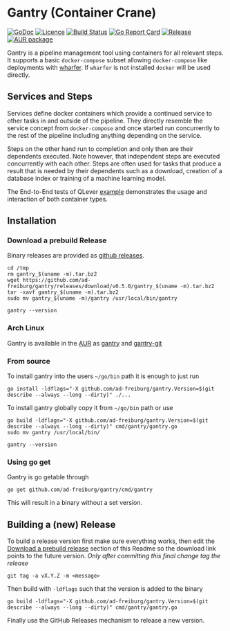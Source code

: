 # Gantry (Container Crane)

[![GoDoc](https://godoc.org/github.com/ad-freiburg/gantry?status.svg)](https://godoc.org/github.com/ad-freiburg/gantry)
[![Licence](https://img.shields.io/github/license/ad-freiburg/gantry)](./LICENSE)
[![Build Status](https://travis-ci.org/ad-freiburg/gantry.svg?branch=master)](https://travis-ci.org/ad-freiburg/gantry)
[![Go Report Card](https://goreportcard.com/badge/github.com/ad-freiburg/gantry)](https://goreportcard.com/report/github.com/ad-freiburg/gantry)
[![Release](https://img.shields.io/github/v/release/ad-freiburg/gantry?include_prereleases)](https://github.com/ad-freiburg/gantry/releases)
[![AUR package](https://repology.org/badge/version-for-repo/aur/gantry.svg)](https://aur.archlinux.org/packages/gantry)

Gantry is a pipeline management tool using containers for all relevant steps.
It supports a basic `docker-compose` subset allowing `docker-compose` like
deployments with [wharfer](https://github.com/ad-freiburg/wharfer). If `wharfer`
is not installed `docker` will be used directly.

## Services and Steps

Services define docker containers which provide a continued service to other
tasks in and outside of the pipeline. They directly resemble the service
concept from `docker-compose` and once started run concurrently to the rest of
the pipeline including anything depending on the service.

Steps on the other hand run to completion and only then are their dependents
executed. Note however, that independent steps are executed concurrently with
each other. Steps are often used for tasks that produce a result that is
needed by their dependents such as a download, creation of a database index
or training of a machine learning model.

The End-to-End tests of QLever [example](./examples/qlever_e2e) demonstrates
the usage and interaction of both container types.

## Installation

### Download a prebuild Release

Binary releases are provided as
[github releases](https://github.com/ad-freiburg/gantry/releases).

    cd /tmp
    rm gantry_$(uname -m).tar.bz2
    wget https://github.com/ad-freiburg/gantry/releases/download/v0.5.0/gantry_$(uname -m).tar.bz2
    tar -xavf gantry_$(uname -m).tar.bz2
    sudo mv gantry_$(uname -m)/gantry /usr/local/bin/gantry

    gantry --version

### Arch Linux

Gantry is available in the [AUR](https://aur.archlinux.org/) as
[gantry](https://aur.archlinux.org/packages/gantry) and
[gantry-git](https://aur.archlinux.org/packages/gantry-git)

### From source

To install gantry into the users `~/go/bin` path it is enough to just run

    go install -ldflags="-X github.com/ad-freiburg/gantry.Version=$(git describe --always --long --dirty)" ./...

To install gantry globally copy it from `~/go/bin` path or use

    go build -ldflags="-X github.com/ad-freiburg/gantry.Version=$(git describe --always --long --dirty)" cmd/gantry/gantry.go
    sudo mv gantry /usr/local/bin/

    gantry --version

### Using go get

Gantry is go getable through

    go get github.com/ad-freiburg/gantry/cmd/gantry

This will result in a binary without a set version.

## Building a (new) Release

To build a release version first make sure everything works, then edit the
[Download a prebuild release](#download-a-prebuild-release) section of this
Readme so the download link points to the future version. *Only after
committing this final change tag the release*

    git tag -a vX.Y.Z -m <message>

Then build with `-ldflags` such that the version is added to the binary

    go build -ldflags="-X github.com/ad-freiburg/gantry.Version=$(git describe --always --long --dirty)" cmd/gantry/gantry.go

Finally use the GitHub Releases mechanism to release a new version.
